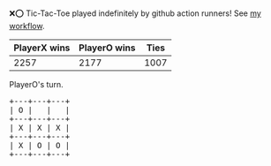:x::o: Tic-Tac-Toe played indefinitely by github action runners! See [my workflow](.github/workflows/play.yaml).

|PlayerX wins|PlayerO wins|Ties|
|-|-|-|
|2257|2177|1007|

PlayerO's turn.

<pre>
+---+---+---+
| O |   |   |
+---+---+---+
| X | X | X |
+---+---+---+
| X | O | O |
+---+---+---+
</pre>